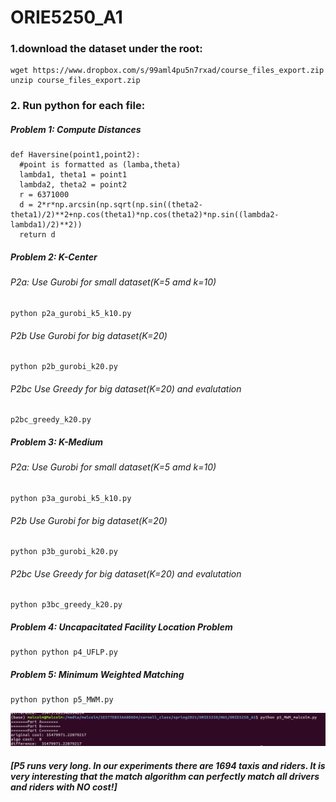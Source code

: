 # ORIE5250_A1
### 1.download the dataset under the root:
```
wget https://www.dropbox.com/s/99aml4pu5n7rxad/course_files_export.zip
unzip course_files_export.zip
```
### 2. Run python for each file:
##### Problem 1: Compute Distances
```
def Haversine(point1,point2):
  #point is formatted as (lamba,theta)
  lambda1, theta1 = point1
  lambda2, theta2 = point2
  r = 6371000
  d = 2*r*np.arcsin(np.sqrt(np.sin((theta2-theta1)/2)**2+np.cos(theta1)*np.cos(theta2)*np.sin((lambda2-lambda1)/2)**2))
  return d
```
##### Problem 2: K-Center
###### P2a: Use Gurobi for small dataset(K=5 amd k=10)
```
python p2a_gurobi_k5_k10.py
```
###### P2b Use Gurobi for big dataset(K=20)
```
python p2b_gurobi_k20.py
```
###### P2bc Use Greedy for big dataset(K=20) and evalutation
```
p2bc_greedy_k20.py
```

##### Problem 3: K-Medium
###### P2a: Use Gurobi for small dataset(K=5 amd k=10)
```
python p3a_gurobi_k5_k10.py
```
###### P2b Use Gurobi for big dataset(K=20)
```
python p3b_gurobi_k20.py
```
###### P2bc Use Greedy for big dataset(K=20) and evalutation
```
python p3bc_greedy_k20.py
```

##### Problem 4: Uncapacitated Facility Location Problem
```
python python p4_UFLP.py
```
##### Problem 5: Minimum Weighted Matching
```
python python p5_MWM.py
```
![alt text](https://github.com/MCLYang/ORIE5250_A1/blob/main/src/screen.png)
##### [P5 runs very long. In our experiments there are 1694 taxis and riders. It is very interesting that the match algorithm can perfectly match all drivers and riders with NO cost!]
